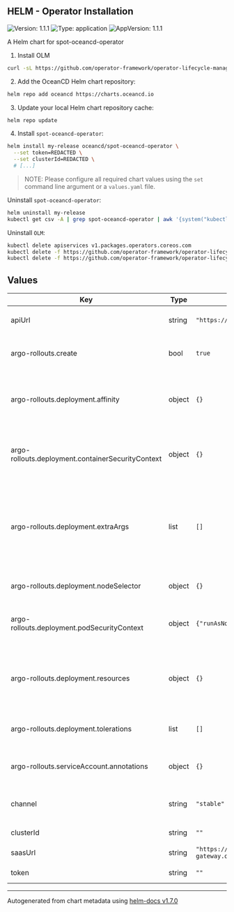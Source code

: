 ## HELM - Operator Installation
![Version: 1.1.1](https://img.shields.io/badge/Version-1.1.1-informational?style=flat-square) ![Type: application](https://img.shields.io/badge/Type-application-informational?style=flat-square) ![AppVersion: 1.1.1](https://img.shields.io/badge/AppVersion-1.1.1-informational?style=flat-square)

A Helm chart for spot-oceancd-operator

1. Install OLM

```sh
curl -sL https://github.com/operator-framework/operator-lifecycle-manager/releases/download/v0.20.0/install.sh | bash -s v0.20.0
```

2. Add the OceanCD Helm chart repository:

```sh
helm repo add oceancd https://charts.oceancd.io
```

3. Update your local Helm chart repository cache:

```sh
helm repo update
```

4. Install `spot-oceancd-operator`:

```sh
helm install my-release oceancd/spot-oceancd-operator \
  --set token=REDACTED \
  --set clusterId=REDACTED \
  # [...]
```

> NOTE: Please configure all required chart values using the `set` command line argument or a `values.yaml` file.


Uninstall `spot-oceancd-operator`:

```sh
helm uninstall my-release 
kubectl get csv -A | grep spot-oceancd-operator | awk '{system("kubectl delete csv " $2 " -n " $1)}'
```

Uninstall `OLM`:
```sh
kubectl delete apiservices v1.packages.operators.coreos.com
kubectl delete -f https://github.com/operator-framework/operator-lifecycle-manager/releases/download/v0.20.0/crds.yaml
kubectl delete -f https://github.com/operator-framework/operator-lifecycle-manager/releases/download/v0.20.0/olm.yaml
```

## Values

| Key | Type | Default | Description |
|-----|------|---------|-------------|
| apiUrl | string | `"https://api.spotinst.io"` | (Optional) Spot Api URL |
| argo-rollouts.create | bool | `true` | (Optional) If create argo-rollouts |
| argo-rollouts.deployment.affinity | object | `{}` | (Optional) Assign custom [affinity] rules to the deployment |
| argo-rollouts.deployment.containerSecurityContext | object | `{}` | (Optional) Security Context to set on container level |
| argo-rollouts.deployment.extraArgs | list | `[]` | (Optional) Additional command line arguments to pass to rollouts-controller.  A list of flags. |
| argo-rollouts.deployment.nodeSelector | object | `{}` | (Optional) Node selector |
| argo-rollouts.deployment.podSecurityContext | object | `{"runAsNonRoot":true}` | (Optional) Security Context to set on pod level |
| argo-rollouts.deployment.resources | object | `{}` | (Optional) Resource limits and requests for the controller pods. |
| argo-rollouts.deployment.tolerations | list | `[]` | (Optional) Tolerations for use with node taints |
| argo-rollouts.serviceAccount.annotations | object | `{}` | (Optional) Service Account Annotations |
| channel | string | `"stable"` | (Optional) Operator Catalog channel |
| clusterId | string | `""` | (Required) Cluster ID |
| saasUrl | string | `"https://cluster-gateway.oceancd.io"` | (Optional) Saas URL |
| token | string | `""` | (Required) Spot Token |

----------------------------------------------
Autogenerated from chart metadata using [helm-docs v1.7.0](https://github.com/norwoodj/helm-docs/releases/v1.7.0)
